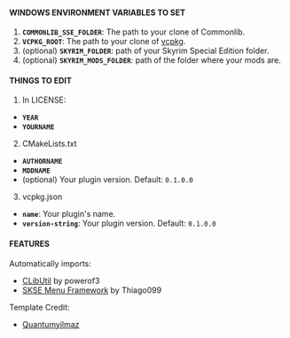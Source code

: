 #### WINDOWS ENVIRONMENT VARIABLES TO SET

1. **`COMMONLIB_SSE_FOLDER`**: The path to your clone of Commonlib.
2. **`VCPKG_ROOT`**: The path to your clone of [vcpkg](https://github.com/microsoft/vcpkg).
3. (optional) **`SKYRIM_FOLDER`**: path of your Skyrim Special Edition folder.
4. (optional) **`SKYRIM_MODS_FOLDER`**: path of the folder where your mods are.

#### THINGS TO EDIT

1. In LICENSE:

- **`YEAR`**
- **`YOURNAME`**

2. CMakeLists.txt

- **`AUTHORNAME`**
- **`MDDNAME`**
- (optional) Your plugin version. Default: `0.1.0.0`

3. vcpkg.json

- **`name`**: Your plugin's name.
- **`version-string`**: Your plugin version. Default: `0.1.0.0`

#### FEATURES

Automatically imports:

- [CLibUtil](https://github.com/powerof3/CLibUtil) by powerof3
- [SKSE Menu Framework](https://www.nexusmods.com/skyrimspecialedition/mods/120352) by Thiago099

Template Credit:

- [Quantumyilmaz](https://github.com/Quantumyilmaz/SKSE_template)
